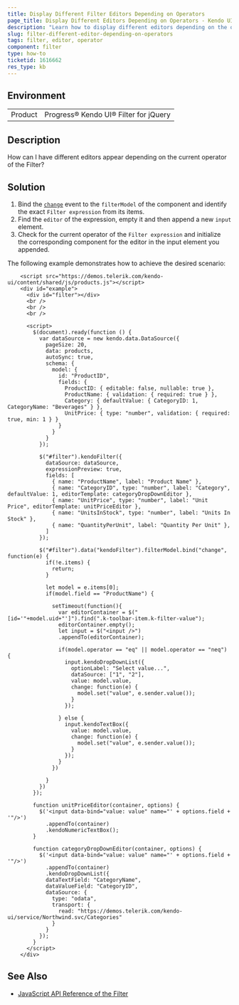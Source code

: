 ```yaml
---
title: Display Different Filter Editors Depending on Operators
page_title: Display Different Editors Depending on Operators - Kendo UI for jQuery Filter
description: "Learn how to display different editors depending on the operator in the Kendo UI Filter for jQuery."
slug: filter-different-editor-depending-on-operators
tags: filter, editor, operator
component: filter
type: how-to
ticketid: 1616662
res_type: kb
---
```



## Environment

<table>
 <tr>
  <td>Product</td>
  <td>Progress® Kendo UI® Filter for jQuery</td>
 </tr>
</table>

## Description

How can I have different editors appear depending on the current operator of the Filter? 

## Solution

1. Bind the [`change`](/api/javascript/ui/filter/events/change) event to the `filterModel` of the component and identify the exact `Filter expression` from its items. 
1. Find the `editor` of the expression, empty it and then append a new `input` element. 
1. Check for the current operator of the `Filter expression` and initialize the corresponding component for the editor in the input element you appended.  

The following example demonstrates how to achieve the desired scenario:

```dojo
    <script src="https://demos.telerik.com/kendo-ui/content/shared/js/products.js"></script>
    <div id="example">
      <div id="filter"></div>
      <br />
      <br />
      <br />

      <script>
        $(document).ready(function () {
          var dataSource = new kendo.data.DataSource({
            pageSize: 20,
            data: products,
            autoSync: true,
            schema: {
              model: {
                id: "ProductID",
                fields: {
                  ProductID: { editable: false, nullable: true },
                  ProductName: { validation: { required: true } },
                  Category: { defaultValue: { CategoryID: 1, CategoryName: "Beverages" } },
                  UnitPrice: { type: "number", validation: { required: true, min: 1 } }
                }
              }
            }
          });

          $("#filter").kendoFilter({
            dataSource: dataSource,
            expressionPreview: true,
            fields: [
              { name: "ProductName", label: "Product Name" },
              { name: "CategoryID", type: "number", label: "Category", defaultValue: 1, editorTemplate: categoryDropDownEditor },
              { name: "UnitPrice", type: "number", label: "Unit Price", editorTemplate: unitPriceEditor },
              { name: "UnitsInStock", type: "number", label: "Units In Stock" },
              { name: "QuantityPerUnit", label: "Quantity Per Unit" },
            ]
          });

          $("#filter").data("kendoFilter").filterModel.bind("change", function(e) {
            if(!e.items) {
              return;
            }

            let model = e.items[0];
            if(model.field == "ProductName") {

              setTimeout(function(){
                var editorContainer = $("[id='"+model.uid+"']").find(".k-toolbar-item.k-filter-value"); 
                editorContainer.empty();
                let input = $("<input />")
                .appendTo(editorContainer);

                if(model.operator == "eq" || model.operator == "neq") {
                  input.kendoDropDownList({
                    optionLabel: "Select value...",
                    dataSource: ["1", "2"],
                    value: model.value,
                    change: function(e) {
                      model.set("value", e.sender.value());
                    }
                  });

                } else {
                  input.kendoTextBox({
                    value: model.value,
                    change: function(e) {
                      model.set("value", e.sender.value());
                    }
                  });
                }
              })

            }
          })
        });

        function unitPriceEditor(container, options) {
          $('<input data-bind="value: value" name="' + options.field + '"/>')
            .appendTo(container)
            .kendoNumericTextBox();
        }

        function categoryDropDownEditor(container, options) {
          $('<input data-bind="value: value" name="' + options.field + '"/>')
            .appendTo(container)
            .kendoDropDownList({
            dataTextField: "CategoryName",
            dataValueField: "CategoryID",
            dataSource: {
              type: "odata",
              transport: {
                read: "https://demos.telerik.com/kendo-ui/service/Northwind.svc/Categories"
              }
            }
          });
        }
      </script>
    </div>
```

## See Also
* [JavaScript API Reference of the Filter](/api/javascript/ui/filter)

